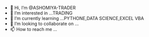- 👋 Hi, I’m @ASHOMIYA-TRADER
- 👀 I’m interested in ...TRADING
- 🌱 I’m currently learning ...PYTHONE,DATA SCIENCE,EXCEL VBA
- 💞️ I’m looking to collaborate on ...
- 📫 How to reach me ...

<!---
ASHOMIYA-TRADER/ASHOMIYA-TRADER is a ✨ special ✨ repository because its `README.md` (this file) appears on your GitHub profile.
You can click the Preview link to take a look at your changes.
--->
